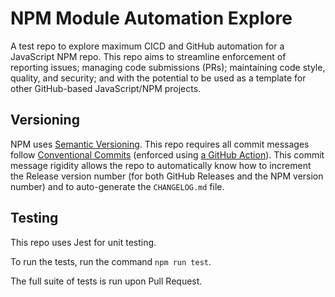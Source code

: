# NPM Module Automation Explore
A test repo to explore maximum CICD and GitHub automation for a JavaScript NPM repo. This repo aims to streamline enforcement of reporting issues; managing code submissions (PRs); maintaining code style, quality, and security; and with the potential to be used as a template for other GitHub-based JavaScript/NPM projects.

## Versioning
NPM uses [Semantic Versioning](https://docs.npmjs.com/about-semantic-versioning).
This repo requires all commit messages follow [Conventional Commits](https://www.conventionalcommits.org/) (enforced using [a GitHub Action](https://github.com/marketplace/actions/commit-linter)). This commit message rigidity allows the repo to automatically know how to increment the Release version number (for both GitHub Releases and the NPM version number) and to auto-generate the `CHANGELOG.md` file.

## Testing
This repo uses Jest for unit testing.

To run the tests, run the command `npm run test`.

The full suite of tests is run upon Pull Request.

